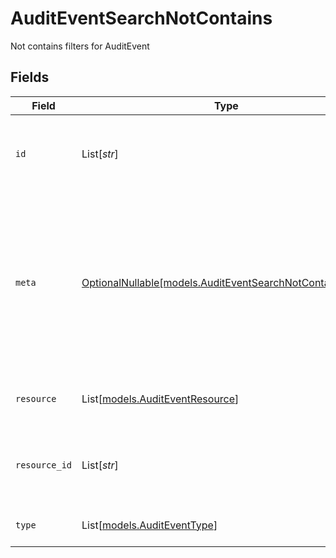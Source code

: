 # AuditEventSearchNotContains

Not contains filters for AuditEvent


## Fields

| Field                                                                                                                | Type                                                                                                                 | Required                                                                                                             | Description                                                                                                          | Example                                                                                                              |
| -------------------------------------------------------------------------------------------------------------------- | -------------------------------------------------------------------------------------------------------------------- | -------------------------------------------------------------------------------------------------------------------- | -------------------------------------------------------------------------------------------------------------------- | -------------------------------------------------------------------------------------------------------------------- |
| `id`                                                                                                                 | List[*str*]                                                                                                          | :heavy_minus_sign:                                                                                                   | Unique identifier for the AuditEvent                                                                                 | [<br/>"123e4567-e89b-12d3-a456-426614174000"<br/>]                                                                   |
| `meta`                                                                                                               | [OptionalNullable[models.AuditEventSearchNotContainsMeta]](../models/auditeventsearchnotcontainsmeta.md)             | :heavy_minus_sign:                                                                                                   | Metadata information for the AuditEvent                                                                              | {<br/>"createdBy": [<br/>"123e4567-e89b-12d3-a456-426614174000"<br/>],<br/>"updatedBy": [<br/>"123e4567-e89b-12d3-a456-426614174000"<br/>]<br/>} |
| `resource`                                                                                                           | List[[models.AuditEventResource](../models/auditeventresource.md)]                                                   | :heavy_minus_sign:                                                                                                   | The type of resource the event occured for                                                                           |                                                                                                                      |
| `resource_id`                                                                                                        | List[*str*]                                                                                                          | :heavy_minus_sign:                                                                                                   | The ID of the resource the event belongs to                                                                          | [<br/>"123e4567-e89b-12d3-a456-426614174000"<br/>]                                                                   |
| `type`                                                                                                               | List[[models.AuditEventType](../models/auditeventtype.md)]                                                           | :heavy_minus_sign:                                                                                                   | The type of the audit event                                                                                          |                                                                                                                      |
